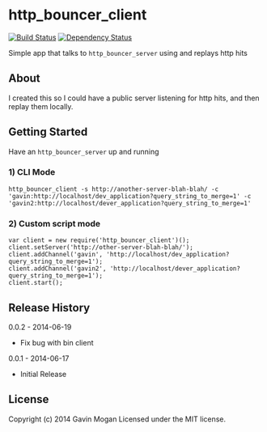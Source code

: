 # http_bouncer_client

[![Build Status](https://travis-ci.org/halkeye/http_bouncer_client.png?branch=master)](https://travis-ci.org/halkeye/http_bouncer_client)
[![Dependency Status](https://gemnasium.com/halkeye/http_bouncer_client.png)](https://gemnasium.com/halkeye/http_bouncer_client)

Simple app that talks to `http_bouncer_server` using and replays http hits

## About

I created this so I could have a public server listening for http hits, and then replay them locally.

## Getting Started

Have an `http_bouncer_server` up and running

### 1) CLI Mode


    http_bouncer_client -s http://another-server-blah-blah/ -c 'gavin:http://localhost/dev_application?query_string_to_merge=1' -c 'gavin2:http://localhost/dever_application?query_string_to_merge=1'

### 2) Custom script mode


    var client = new require('http_bouncer_client')();
    client.setServer('http://other-server-blah-blah/');
    client.addChannel('gavin', 'http://localhost/dev_application?query_string_to_merge=1');
    client.addChannel('gavin2', 'http://localhost/dever_application?query_string_to_merge=1');
    client.start();

## Release History

0.0.2 - 2014-06-19

* Fix bug with bin client

0.0.1 - 2014-06-17

* Initial Release

## License
Copyright (c) 2014 Gavin Mogan
Licensed under the MIT license.

